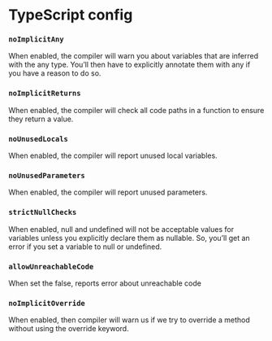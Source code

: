 # TypeScript config

### `noImplicitAny`

When enabled, the compiler will warn you about variables
that are inferred with the any type. You’ll then have to
explicitly annotate them with any if you have a reason to
do so.

### `noImplicitReturns`

When enabled, the compiler will check all code paths in a
function to ensure they return a value.

### `noUnusedLocals`

When enabled, the compiler will report unused local
variables.

### `noUnusedParameters`

When enabled, the compiler will report unused
parameters.

### `strictNullChecks`

When enabled, null and undefined will not be
acceptable values for variables unless you explicitly
declare them as nullable. So, you’ll get an error if you
set a variable to null or undefined.

### `allowUnreachableCode`

When set the false, reports error about unreachable code

### `noImplicitOverride`

When enabled, then compiler will warn us if we try to override a method without using the override keyword.
